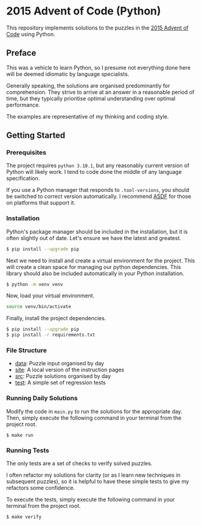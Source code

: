 # 2015 Advent of Code (Python)

This repository implements solutions to the puzzles in the
[2015 Advent of Code](https://adventofcode.com/2015) using Python.


## Preface

This was a vehicle to learn Python, so I presume not everything done here will
be deemed idiomatic by language specialists.

Generally speaking, the solutions are organised predominantly for comprehension.
They strive to arrive at an answer in a reasonable period of time, but they
typically prioritise optimal understanding over optimal performance.

The examples are representative of my thinking and coding style.


## Getting Started

### Prerequisites

The project requires `python 3.10.1`, but any reasonably current version of
Python will likely work. I tend to code done the middle of any language
specification.

If you use a Python manager that responds to `.tool-versions`, you should
be switched to correct version automatically. I recommend [ASDF](https://github.com/asdf-vm/asdf)
for those on platforms that support it.

### Installation

Python's package manager should be included in the installation, but it is often
slightly out of date.  Let's ensure we have the latest and greatest.

```bash
$ pip install --upgrade pip
```

Next we need to install and create a virtual environment for the project. This will
create a clean space for managing our python dependencies. This library should
also be included automatically in your Python installation.

```bash
$ python -m venv venv
```

Now, load your virtual environment.

```bash
source venv/bin/activate
```

Finally, install the project dependencies.

```bash
$ pip install --upgrade pip
$ pip install -r requirements.txt
```

### File Structure

- [data](./data):   Puzzle input organised by day
- [site](./site):   A local version of the instruction pages
- [src](./src):     Puzzle solutions organised by day
- [test](./test):   A simple set of regression tests


### Running Daily Solutions

Modify the code in `main.py` to run the solutions for the appropriate
day. Then, simply execute the following command in your terminal from the
project root.

```
$ make run
```


### Running Tests

The only tests are a set of checks to verify solved puzzles.

I often refactor my solutions for clarity (or as I learn new
techniques in subsequent puzzles), so it is helpful to have
these simple tests to give my refactors some confidence.

To execute the tests, simply execute the following command in
your terminal from the project root.

```
$ make verify
```
